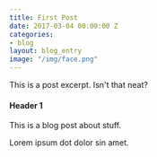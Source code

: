 ```yaml
---
title: First Post
date: 2017-03-04 00:00:00 Z
categories:
- blog
layout: blog_entry
image: "/img/face.png"
---
```


This is a post excerpt. Isn't that neat?

#### Header 1

This is a blog post about stuff.

Lorem ipsum dot dolor sin amet.
